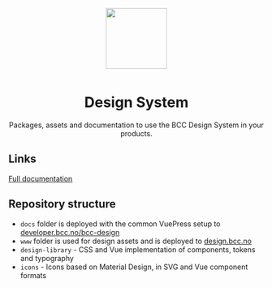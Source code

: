 <p align="center">
  <img src="https://design.bcc.no/logos/bcc_logo_secondary.svg" width="120" style="margin-bottom: 10px;">
</p>
<h1 align="center">Design System</h1>
<p align="center">Packages, assets and documentation to use the BCC Design System in your products.</p>

## Links

[Full documentation](https://developer.bcc.no/bcc-design)

## Repository structure
- `docs` folder is deployed with the common VuePress setup to [developer.bcc.no/bcc-design](https://developer.bcc.no/bcc-design/)
- `www` folder is used for design assets and is deployed to [design.bcc.no](https://design.bcc.no)
- `design-library` - CSS and Vue implementation of components, tokens and typography
- `icons` - Icons based on Material Design, in SVG and Vue component formats
